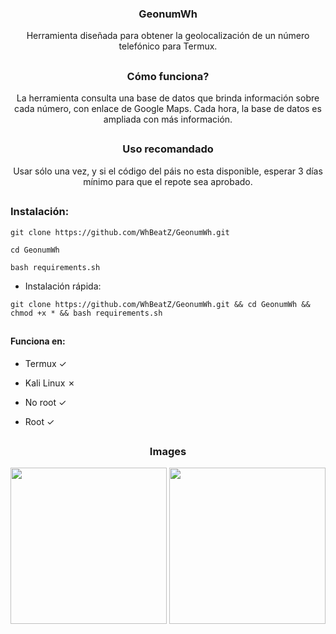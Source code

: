 <h3><p align="center">GeonumWh</p></h3>
<p align="center">Herramienta diseñada para obtener la geolocalización de un número telefónico para Termux.</p>

##

<h3><p align="center">Cómo funciona?</p></h3>
<p align="center">La herramienta consulta una base de datos que brinda información sobre cada número, con enlace de Google Maps. Cada hora, la base de datos es ampliada con más información.</p>

##

<h3><p align="center">Uso recomandado</p></h3>
<p align="center">Usar sólo una vez, y si el código del páis no esta disponible, esperar 3 días mínimo para que el repote sea aprobado.</p>


##

<h3>Instalación:</h3>

```
git clone https://github.com/WhBeatZ/GeonumWh.git
```

```
cd GeonumWh
```

```
bash requirements.sh
```

- Instalación rápida:

```
git clone https://github.com/WhBeatZ/GeonumWh.git && cd GeonumWh && chmod +x * && bash requirements.sh
```

 ## 

<h4>Funciona en:</h4>

- Termux ✓

- Kali Linux ✗

- No root ✓

- Root ✓


##

<h3><p align="center">Images</p></h3>
<p align="center">
  <img src="https://github.com/WhBeatZ/GeonumWh/blob/main/files/image1.png" height="250px">
   <img src="https://github.com/WhBeatZ/GeonumWh/blob/main/files/image2.png" height="250px">
 </p>
